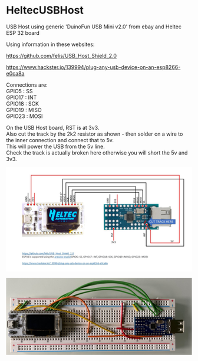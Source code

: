 # HeltecUSBHost

USB Host using generic 'DuinoFun USB Mini v2.0' from ebay and Heltec ESP 32 board   

Using information in these websites:   

https://github.com/felis/USB_Host_Shield_2.0   

https://www.hackster.io/139994/plug-any-usb-device-on-an-esp8266-e0ca8a   

Connections are:   
GPIO5 : SS   
GPIO17 : INT   
GPIO18 : SCK   
GPIO19 : MISO   
GPIO23 : MOSI   

On the USB Host board, RST is at 3v3.   
Also cut the track by the 2k2 resistor as shown - then solder on a wire to the inner connection and connect that to 5v.   
This will power the USB from the 5v line.   
Check the track is actually broken here otherwise you will short the 5v and 3v3.    


![Example](https://github.com/paulhamsh/HeltecUSBHost/blob/main/circuit.jpg)


![Example](https://github.com/paulhamsh/HeltecUSBHost/blob/main/board.jpg)

